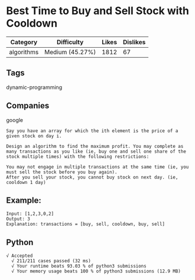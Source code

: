 # Best Time to Buy and Sell Stock with Cooldown
|Category|Difficulty|Likes|Dislikes|
|-|-|-|-|
|algorithms|Medium (45.27%)|1812|67|

## Tags
dynamic-programming

## Companies
google

```
Say you have an array for which the ith element is the price of a given stock on day i.

Design an algorithm to find the maximum profit. You may complete as many transactions as you like (ie, buy one and sell one share of the stock multiple times) with the following restrictions:

You may not engage in multiple transactions at the same time (ie, you must sell the stock before you buy again).
After you sell your stock, you cannot buy stock on next day. (ie, cooldown 1 day)
```
## Example:
```
Input: [1,2,3,0,2]
Output: 3 
Explanation: transactions = [buy, sell, cooldown, buy, sell]
```

## Python
```
√ Accepted
  √ 211/211 cases passed (32 ms)
  √ Your runtime beats 93.03 % of python3 submissions
  √ Your memory usage beats 100 % of python3 submissions (12.9 MB)
```